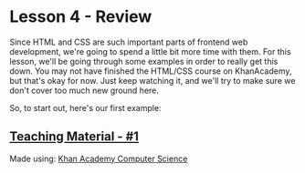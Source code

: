 # Lesson 4 - Review
Since HTML and CSS are such important parts of frontend web development, we're going to spend a little bit more time with them. For this lesson, we'll be going through some examples in order to really get this down. You may not have finished the HTML/CSS course on KhanAcademy, but that's okay for now. Just keep watching it, and we'll try to make sure we don't cover too much new ground here.

So, to start out, here's our first example:

<h2><a href="https://www.khanacademy.org/computer-programming/teaching-material-1/5373785929056256">Teaching Material - #1</a></h2><script src="https://www.khanacademy.org/computer-programming/teaching-material-1/5373785929056256/embed.js?editor=yes&buttons=yes&author=yes&embed=yes"></script><p>Made using: <a href="http://www.khanacademy.org/computer-programming">Khan Academy Computer Science</a></p>
